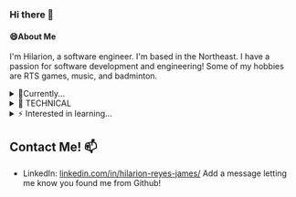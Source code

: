 ### Hi there 👋

<!--
**H-jamesR2/H-jamesR2** is a ✨ _special_ ✨ repository because its `README.md` (this file) appears on your GitHub profile.

Here are some ideas to get you started:

- 🔭 I’m currently working on ...
- 🌱 I’m currently learning ...
- 👯 I’m looking to collaborate on ...
- 🤔 I’m looking for help with ...
- 💬 Ask me about ...
- 📫 How to reach me: ...
- 😄 Pronouns: ...
- ⚡ Fun fact: ...
-->
#### 😄About Me
  I'm Hilarion, a software engineer.
  I'm based in the Northeast. I have a passion for software development and engineering!
  Some of my hobbies are RTS games, music, and badminton.

<details>
  <summary> 🌱Currently... </summary>
  <li> Upskilling and polishing resume.</li>
  <li> Working on resume-source-control web app.</li>
</details>

<details>
  <summary> 🔧 TECHNICAL </summary>
  <li> **Languages**: Java, Python, C/C++, SQL (Postgres, MySQL), JavaScript, HTML/CSS, C#, Some Swift </li>
  <li> **Frameworks**: React, Node.js, WordPress, TensorFlow, Keras </li>
  <li> **Developer Tools**: Git, Kubernetes, Docker, AWS, GCP, VS Code, Visual Studio, IntelliJ, Android Studio, Figma, Burp Suite, VMs, VPNs </li>
  <li> **Libraries:** ReduxJS, NodeJS, Pandas, NumPy, Matplotlib, Scikit-learn, XGBoost, OpenCV </li>
</details>

<details>
<summary> ⚡ Interested in learning... </summary>
  <li> full-stack development </li>
  <li> system design </li>
  <li> financial technology </li>
  <li> artificial intelligence </li>
  <li> research and project management </li>
</details>

## Contact Me! 📫

- LinkedIn: [linkedin.com/in/hilarion-reyes-james/](https://www.linkedin.com/in/hilarion-reyes-james/) Add a message letting me know you found me from Github!
